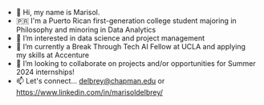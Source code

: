 - 👋 Hi, my name is Marisol.
- 🇵🇷 I'm a Puerto Rican first-generation college student majoring in Philosophy and minoring in Data Analytics
- 👀 I’m interested in data science and project management
- 🌱 I’m currently a Break Through Tech AI Fellow at UCLA and applying my skills at Accenture
- 💞️ I’m looking to collaborate on projects and/or opportunities for Summer 2024 internships!
- 📫 Let's connect... delbrey@chapman.edu or https://www.linkedin.com/in/marisoldelbrey/ 

<!---
marisoldelbrey/marisoldelbrey is a ✨ special ✨ repository because its `README.md` (this file) appears on your GitHub profile.
You can click the Preview link to take a look at your changes.
--->
